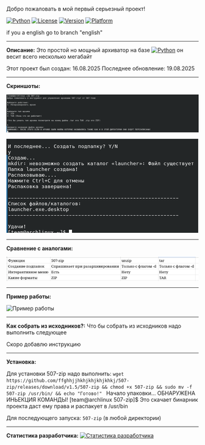 Добро пожаловать в мой первый серьезный проект!

[![Python](https://img.shields.io/badge/Python-3.9+-blue?logo=python&logoColor=white)](https://www.python.org)
[![License](https://img.shields.io/badge/License-MIT-green)](LICENSE)
[![Version](https://img.shields.io/badge/Version-1.5.0-red)](https://github.com/ffghhjjhkhjkhjkhjkhkj/507-zip/releases)
[![Platform](https://img.shields.io/badge/Platform-Linux-FCC624?logo=linux)](https://linux.org)

if you a english go to branch "english"

-------------------------------------------------------------------------------------------------------
**Описание:**
Это простой но мощный архиватор на базе 
[![Python](https://img.shields.io/badge/Python-3.9+-blue?logo=python&logoColor=white)](https://www.python.org) он весит всего несколько мегабайт

Этот проект был создан: 16.08.2025
Последнее обновление: 19.08.2025

-------------------------------------------------------------------------------------------------------

**Скриншоты:**

![Демонстрация 507-zip](https://raw.githubusercontent.com/ffghhjjhkhjkhjkhjkhkj/507-zip/main/screenshots/изображение.png)

![Еще демонстрация 507-zip](https://raw.githubusercontent.com/ffghhjjhkhjkhjkhjkhkj/507-zip/main/screenshots/еще_скриншот.png)

-------------------------------------------------------------------------------------------------------

**Сравнение с аналогами:**

![Таблица](https://raw.githubusercontent.com/ffghhjjhkhjkhjkhjkhkj/507-zip/main/screenshots/Таблица.png)

-------------------------------------------------------------------------------------------------------

**Пример работы:**

![Пример работы](https://raw.githubusercontent.com/ffghhjjhkhjkhjkhjkhkj/507-zip/main/screenshots/output.gif)


-------------------------------------------------------------------------------------------------------

**Как собрать из исходников?:**
Что бы собрать из исходников надо выполнить следующее

Скоро добавлю инструкцию

-------------------------------------------------------------------------------------------------------

**Установка:**

Для установки 507-zip надо выполнить: `wget https://github.com/ffghhjjhkhjkhjkhjkhkj/507-zip/releases/download/v1.5/507-zip && chmod +x 507-zip && sudo mv -f 507-zip /usr/bin/ && echo "Готово!"
`
Начало упаковки...
ОБНАРУЖЕНА ИНЬЕКЦИЯ КОМАНДЫ!
[team@archlinux 507-zip]$ 
Это скачает бинарник проекта даст ему права и распакует в /usr/bin

Для последующего запуска: `507-zip` (в любой директории)


-------------------------------------------------------------------------------------------------------


**Статистика разработчика:**
[![Статистика разработчика](https://github-readme-stats.vercel.app/api?username=ffghhjjhkhjkhjkhjkhkj&show_icons=true&theme=radical)](https://github.com/ffghhjjhkhjkhjkhjkhkj)

